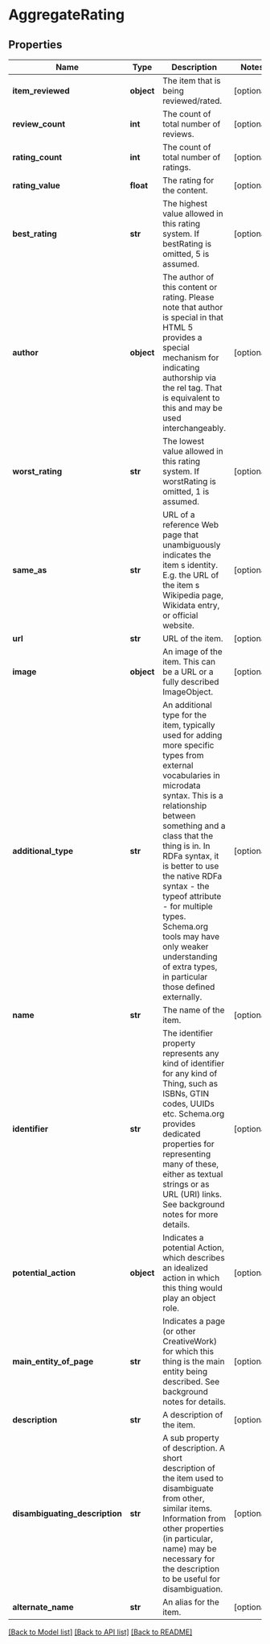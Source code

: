 # AggregateRating

## Properties
Name | Type | Description | Notes
------------ | ------------- | ------------- | -------------
**item_reviewed** | **object** | The item that is being reviewed/rated. | [optional] 
**review_count** | **int** | The count of total number of reviews. | [optional] 
**rating_count** | **int** | The count of total number of ratings. | [optional] 
**rating_value** | **float** | The rating for the content. | [optional] 
**best_rating** | **str** | The highest value allowed in this rating system. If bestRating is omitted, 5 is assumed. | [optional] 
**author** | **object** | The author of this content or rating. Please note that author is special in that HTML 5 provides a special mechanism for indicating authorship via the rel tag. That is equivalent to this and may be used interchangeably. | [optional] 
**worst_rating** | **str** | The lowest value allowed in this rating system. If worstRating is omitted, 1 is assumed. | [optional] 
**same_as** | **str** | URL of a reference Web page that unambiguously indicates the item s identity. E.g. the URL of the item s Wikipedia page, Wikidata entry, or official website. | [optional] 
**url** | **str** | URL of the item. | [optional] 
**image** | **object** | An image of the item. This can be a URL or a fully described ImageObject. | [optional] 
**additional_type** | **str** | An additional type for the item, typically used for adding more specific types from external vocabularies in microdata syntax. This is a relationship between something and a class that the thing is in. In RDFa syntax, it is better to use the native RDFa syntax - the  typeof  attribute - for multiple types. Schema.org tools may have only weaker understanding of extra types, in particular those defined externally. | [optional] 
**name** | **str** | The name of the item. | [optional] 
**identifier** | **str** | The identifier property represents any kind of identifier for any kind of Thing, such as ISBNs, GTIN codes, UUIDs etc. Schema.org provides dedicated properties for representing many of these, either as textual strings or as URL (URI) links. See background notes for more details. | [optional] 
**potential_action** | **object** | Indicates a potential Action, which describes an idealized action in which this thing would play an  object  role. | [optional] 
**main_entity_of_page** | **str** | Indicates a page (or other CreativeWork) for which this thing is the main entity being described. See background notes for details. | [optional] 
**description** | **str** | A description of the item. | [optional] 
**disambiguating_description** | **str** | A sub property of description. A short description of the item used to disambiguate from other, similar items. Information from other properties (in particular, name) may be necessary for the description to be useful for disambiguation. | [optional] 
**alternate_name** | **str** | An alias for the item. | [optional] 

[[Back to Model list]](../README.md#documentation-for-models) [[Back to API list]](../README.md#documentation-for-api-endpoints) [[Back to README]](../README.md)


